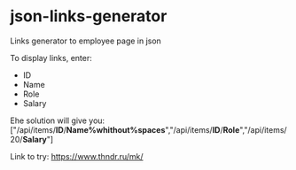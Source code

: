 # json-links-generator
Links generator to employee page in json

To display links, enter:
- ID
- Name
- Role
- Salary

Еhe solution will give you: ["/api/items/**ID**/**Name%whithout%spaces**","/api/items/**ID**/**Role**","/api/items/20/**Salary**"]

Link to try: https://www.thndr.ru/mk/
